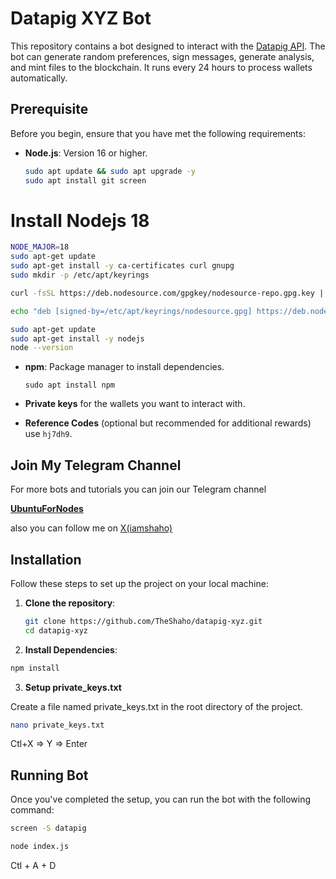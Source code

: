 # Datapig XYZ Bot

This repository contains a bot designed to interact with the [Datapig API](https://app.datapig.xyz?ref=hj7dh9). 
The bot can generate random preferences, sign messages, generate analysis, and mint files to the blockchain. It runs every 24 hours to process wallets automatically.


## Prerequisite

Before you begin, ensure that you have met the following requirements:

- **Node.js**: Version 16 or higher.
  
  ```bash
  sudo apt update && sudo apt upgrade -y
  sudo apt install git screen
  ```
  
# Install Nodejs 18

  ```bash
  NODE_MAJOR=18
  sudo apt-get update
  sudo apt-get install -y ca-certificates curl gnupg
  sudo mkdir -p /etc/apt/keyrings

  curl -fsSL https://deb.nodesource.com/gpgkey/nodesource-repo.gpg.key | sudo gpg --dearmor -o /etc/apt/keyrings/nodesource.gpg

  echo "deb [signed-by=/etc/apt/keyrings/nodesource.gpg] https://deb.nodesource.com/node_${NODE_MAJOR}.x nodistro main" | sudo tee /etc/apt/sources.list.d/nodesource.list

  sudo apt-get update
  sudo apt-get install -y nodejs
  node --version
  ```

  
- **npm**: Package manager to install dependencies.
  ```
  sudo apt install npm
  ```
- **Private keys** for the wallets you want to interact with.
  
- **Reference Codes** (optional but recommended for additional rewards) use ```hj7dh9```.
  

## Join My Telegram Channel

For more bots and tutorials you can join our Telegram channel

[**UbuntuForNodes**](https://t.me/ubuntufornodes)

also you can follow me on [X(iamshaho)](https://x.com/iamshaho)


## Installation

Follow these steps to set up the project on your local machine:

1. **Clone the repository**:
   ```bash
   git clone https://github.com/TheShaho/datapig-xyz.git
   cd datapig-xyz
   ```
2. **Install Dependencies**:
  ```bash
  npm install
  ```

3. **Setup private_keys.txt**
   
Create a file named private_keys.txt in the root directory of the project. 
```bash
nano private_keys.txt
```
Ctl+X => Y => Enter

## Running Bot

Once you've completed the setup, you can run the bot with the following command:

```bash
screen -S datapig

node index.js
```

Ctl + A + D
